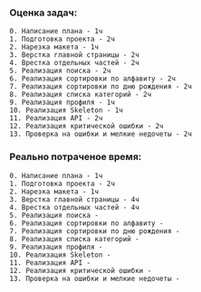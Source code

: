 ### Оценка задач:
    
    0. Написание плана - 1ч
    1. Подготовка проекта - 2ч
    2. Нарезка макета - 1ч
    3. Верстка главной страницы - 2ч
    4. Врестка отдельных частей - 2ч
    5. Реализация поиска - 2ч
    6. Реализация сортировки по алфавиту - 2ч
    7. Реализация сортировки по дню рождения - 2ч
    8. Реализация списка категорий - 2ч
    9. Реализация профиля - 1ч
    10. Реализация Skeleton - 1ч
    11. Реализация API - 2ч
    12. Реализация критической ошибки - 2ч
    13. Проверка на ошибки и мелкие недочеты - 2ч

### Реально потраченое время:

    0. Написание плана - 1ч
    1. Подготовка проекта - 2ч
    2. Нарезка макета - 1ч
    3. Верстка главной страницы - 4ч
    4. Врестка отдельных частей - 4ч
    5. Реализация поиска - 
    6. Реализация сортировки по алфавиту - 
    7. Реализация сортировки по дню рождения - 
    8. Реализация списка категорий - 
    9. Реализация профиля - 
    10. Реализация Skeleton - 
    11. Реализация API - 
    12. Реализация критической ошибки - 
    13. Проверка на ошибки и мелкие недочеты - 
    

